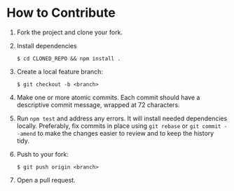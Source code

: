 # How to Contribute

1.  Fork the project and clone your fork.

1.  Install dependencies

        $ cd CLONED_REPO && npm install .

1.  Create a local feature branch:

        $ git checkout -b <branch>

1.  Make one or more atomic commits. Each commit should have a descriptive
    commit message, wrapped at 72 characters. 

5.  Run `npm test` and address any errors. It will install
    needed dependencies locally.  Preferably, fix commits in place using `git
    rebase` or `git commit --amend` to make the changes easier to review and to
    keep the history tidy.

6.  Push to your fork:

        $ git push origin <branch>

7.  Open a pull request.
